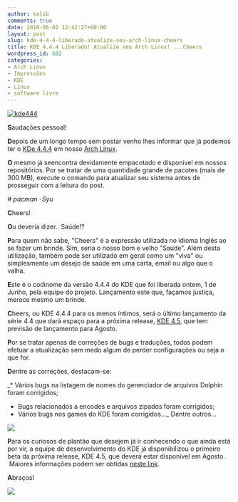 ```yaml
---
author: kalib
comments: true
date: 2010-06-02 12:42:27+00:00
layout: post
slug: kde-4-4-4-liberado-atualize-seu-arch-linux-cheers
title: KDE 4.4.4 Liberado! Atualize seu Arch Linux! ...Cheers
wordpress_id: 682
categories:
- Arch Linux
- Impressões
- KDE
- Linux
- software livre
---
```


[![kde444](http://marcelocavalcante.net/portal/wp-content/uploads/2010/06/kde444.png)](http://marcelocavalcante.net/portal/wp-content/uploads/2010/06/kde444.png)



**S**audações pessoal!

**D**epois de um longo tempo sem postar venho lhes informar que já podemos ter o [KDe 4.4.4](http://www.kde.org) em nosso [Arch Linux](http://www.archlinux.org).

**O** mesmo já seencontra devidamente empacotado e disponível em nossos repositórios. Por se tratar de uma quantidade grande de pacotes (mais de 300 MB), execute o comando para atualizar seu sistema antes de prosseguir com a leitura do post.

_# pacman -Syu_

**C**heers!

**O**u deveria dizer.. Saúde!?

**P**ara quem não sabe, "Cheers" é a expressão utilizada no idioma Inglês ao se fazer um brinde. Sim, seria o nosso bom e velho "Saúde". Além desta utilização, também pode ser utilizado em geral como um "viva" ou simplesmente um desejo de saúde em uma carta, email ou algo que o valha.

**E**ste é o codinome da versão 4.4.4 do KDE que foi liberada ontem, 1 de Junho, pela equipe do projeto. Lançamento este que, façamos justiça, merece mesmo um brinde.

**C**heers, ou KDE 4.4.4 para os menos íntimos, será o último lançamento da série 4.4 que dará espaço para a próxima release, [KDE 4.5](http://www.kde.org/announcements/announce-4.5-beta1.php), que tem previsão de lançamento para Agosto.

**P**or se tratar apenas de correções de bugs e traduções, todos podem efetuar a atualização sem medo algum de perder configurações ou seja o que for.

**D**entre as correções, destacam-se:

_* Vários bugs na listagem de nomes do gerenciador de arquivos Dolphin foram corrigidos;
* Bugs relacionados a encodes e arquivos zipados foram corrigidos;
* Vários bugs nos games do KDE foram corrigidos..._
Dentre outros...


[![](http://www.kde.org/announcements/4.4/images/general-desktop.jpg)](http://www.kde.org/announcements/4.4/images/general-desktop.jpg)



**P**ara os curiosos de plantão que desejem já ir conhecendo o que ainda está por vir, a equipe de desenvolvimento do KDE já disponibilizou o primeiro beta da próxima release, KDE 4.5, que deverá estar disponível em Agosto.  Maiores informações podem ser obtidas [neste link](http://www.kde.org/announcements/announce-4.5-beta1.php).

**A**braços!


![](http://www.marcelocavalcante.net/portal/imgs/userbar.gif)

